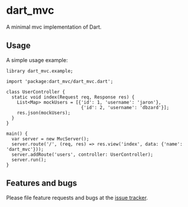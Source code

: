 # dart_mvc

A minimal mvc implementation of Dart.

## Usage

A simple usage example:

    library dart_mvc.example;
    
    import 'package:dart_mvc/dart_mvc.dart';
    
    class UserController {
      static void index(Request req, Response res) {
        List<Map> mockUsers = [{'id': 1, 'username': 'jaron'},
                                {'id': 2, 'username': 'dbzard'}];
        res.json(mockUsers);
      }
    }
    
    main() {
      var server = new MvcServer();
      server.route('/', (req, res) => res.view('index', data: {'name': 'dart_mvc'}));
      server.addRoute('users', controller: UserController);
      server.run();
    }

## Features and bugs

Please file feature requests and bugs at the [issue tracker][tracker].

[tracker]: https://github.com/jarontai/dart_mvc/issues
